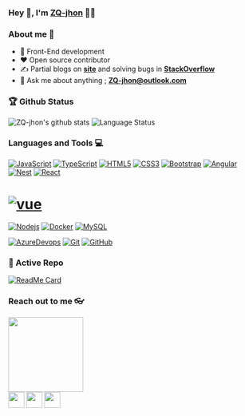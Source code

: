 
### Hey 👋, I'm [ZQ-jhon](https://ZQ-jhon.github.io) 👨‍💻

### About me :eyes:

- :dart: Front-End development   
- :heart: Open source contributor
- :writing_hand: Partial blogs on  **[site](https://blog.csdn.net/qq_20264891)** and solving bugs in **[StackOverflow](https://stackoverflow.com/users/11289686/zq-jhon)**
- :e-mail: Ask me about anything ; **[ZQ-jhon@outlook.com](ZQ-jhon@outlook.com)**


### 🏆 Github Status
![ZQ-jhon's github stats](https://github-readme-stats.vercel.app/api?username=zq-JHON&theme=dark)
![Language Status](https://github-readme-stats.vercel.app/api/top-langs/?username=zq-jhon&hide=HTML&layout=compact&theme=dark&count_private=true&include_all_commits=true)

### Languages and Tools :computer:

[![JavaScript](https://img.shields.io/badge/-JavaScript-black?style=flat&logo=javascript)](https://github.com/ZQ-jhon) 
[![TypeScript](https://img.shields.io/badge/-TypeScript-007ACC?style=flat&logo=typescript)](https://github.com/ZQ-jhon)
[![HTML5](https://img.shields.io/badge/-HTML5-E34F26?style=flat&logo=html5&logoColor=white)](https://github.com/ZQ-jhon) 
[![CSS3](https://img.shields.io/badge/-CSS3-1572B6?style=flat&logo=css3)](https://github.com/ZQ-jhon) 
[![Bootstrap](https://img.shields.io/badge/-Bootstrap-563D7C?style=flat&logo=bootstrap)](https://github.com/ZQ-jhon) 
[![Angular](https://img.shields.io/badge/-Angular-red?style=flat&logo=Angular)](https://github.com/ZQ-jhon)
[![Nest](https://img.shields.io/badge/-Nest-black?style=flat&logo=nestjs)](https://nestjs.com)
[![React](https://img.shields.io/badge/-React-black?style=flat&logo=react)](https://github.com/ZQ-jhon)
# [![vue](https://img.shields.io/badge/-Vue-black?style=flat&logo=vue.js)](https://vuejs.org)



[![Nodejs](https://img.shields.io/badge/-Nodejs-black?style=flat&logo=Node.js)](https://github.com/ZQ-jhon) 
[![Docker](https://img.shields.io/badge/-Docker-black?style=flat&logo=docker)](https://github.com/ZQ-jhon) 
[![MySQL](https://img.shields.io/badge/-MySQL-black?style=flat&logo=mysql)](https://github.com/ZQ-jhon)

[![AzureDevops](https://img.shields.io/badge/-Azure-blue?style=flat&logo=azureDevops)](https://dev.azure.com/350037310/350037310)
[![Git](https://img.shields.io/badge/-Git-black?style=flat&logo=git)](https://github.com/ZQ-jhon) 
[![GitHub](https://img.shields.io/badge/-GitHub-181717?style=flat&logo=github)](https://github.com/ZQ-jhon)

### 👀 Active Repo
[![ReadMe Card](https://github-readme-stats.vercel.app/api/pin/?username=ZQ-jhon&repo=backend)](https://github.com/ZQ-jhon/backend)



### Reach out to me 👓

<a href="https://ZQ-jhon.github.io/"><img src="https://avatars1.githubusercontent.com/u/26297704?s=460&u=5e1ad791157f9ec2097e238d219604f6025c2e10&v=4" width="150px" height="150px" /></a>
<br>
<a href="https://twitter.com/zq91258937">
<img src="https://i.ibb.co/kmgQVyW/twitter.png" width="32px" height="32px"></a> 
<a href="https://github.com/ZQ-jhon"><img src="https://cdn.iconscout.com/icon/free/png-256/github-108-438008.png" width="32px" height="32px"></a> 
<a href="https://www.quora.com/profile/Jhon-Zq"><img src="https://ss3.bdstatic.com/70cFv8Sh_Q1YnxGkpoWK1HF6hhy/it/u=2409201638,3148859939&fm=26&gp=0.jpg" width="32px" height="32px"></a>

